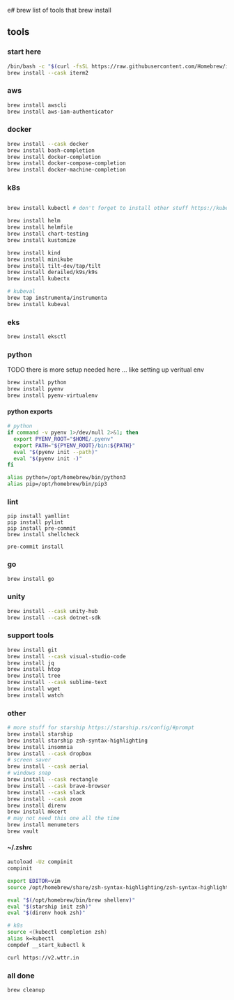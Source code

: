 e# brew
list of tools that brew install

## tools

### start here

```bash
/bin/bash -c "$(curl -fsSL https://raw.githubusercontent.com/Homebrew/install/HEAD/install.sh)"
brew install --cask iterm2
```

### aws
```bash
brew install awscli
brew install aws-iam-authenticator
```

### docker
```bash
brew install --cask docker
brew install bash-completion
brew install docker-completion
brew install docker-compose-completion
brew install docker-machine-completion
```

### k8s
```bash

brew install kubectl # don't forget to install other stuff https://kubernetes.io/docs/tasks/tools/install-kubectl-macos/#install-with-homebrew-on-macos

brew install helm
brew install helmfile
brew install chart-testing
brew install kustomize

brew install kind
brew install minikube
brew install tilt-dev/tap/tilt
brew install derailed/k9s/k9s
brew install kubectx

# kubeval
brew tap instrumenta/instrumenta
brew install kubeval

```

### eks

```bash
brew install eksctl
```

### python

TODO there is more setup needed here ... like setting up veritual env
```bash
brew install python
brew install pyenv
brew install pyenv-virtualenv
```
#### python exports
```bash
# python
if command -v pyenv 1>/dev/null 2>&1; then
  export PYENV_ROOT="$HOME/.pyenv"
  export PATH="${PYENV_ROOT}/bin:${PATH}"
  eval "$(pyenv init --path)"
  eval "$(pyenv init -)"
fi

alias python=/opt/homebrew/bin/python3
alias pip=/opt/homebrew/bin/pip3
```

### lint
```
pip install yamllint
pip install pylint
pip install pre-commit
brew install shellcheck

pre-commit install
```

### go
```bash
brew install go
```

### unity
```bash
brew install --cask unity-hub
brew install --cask dotnet-sdk
```

### support tools
```bash
brew install git
brew install --cask visual-studio-code
brew install jq
brew install htop
brew install tree
brew install --cask sublime-text
brew install wget
brew install watch
```

### other

```bash
# more stuff for starship https://starship.rs/config/#prompt
brew install starship
brew install starship zsh-syntax-highlighting
brew install insomnia
brew install --cask dropbox
# screen saver
brew install --cask aerial
# windows snap
brew install --cask rectangle
brew install --cask brave-browser
brew install --cask slack
brew install --cask zoom
brew install direnv
brew install mkcert
# may not need this one all the time
brew install menumeters
brew vault
```


#### ~/.zshrc
```bash
autoload -Uz compinit
compinit

export EDITOR=vim
source /opt/homebrew/share/zsh-syntax-highlighting/zsh-syntax-highlighting.zsh

eval "$(/opt/homebrew/bin/brew shellenv)"
eval "$(starship init zsh)"
eval "$(direnv hook zsh)"

# k8s
source <(kubectl completion zsh)
alias k=kubectl
compdef __start_kubectl k

curl https://v2.wttr.in
```

### all done
```bash
brew cleanup
```
